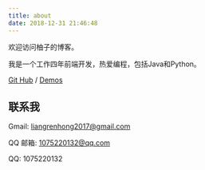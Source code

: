 ```yaml
---
title: about
date: 2018-12-31 21:46:48
---
```



欢迎访问柚子的博客。

我是一个工作四年前端开发，热爱编程，包括Java和Python。


[Git Hub](https://github.com/renhongl) / [Demos](https://renhongl.github.io/code-online#/)


## 联系我

Gmail: liangrenhong2017@gmail.com

QQ 邮箱: 1075220132@qq.com

QQ: 1075220132





